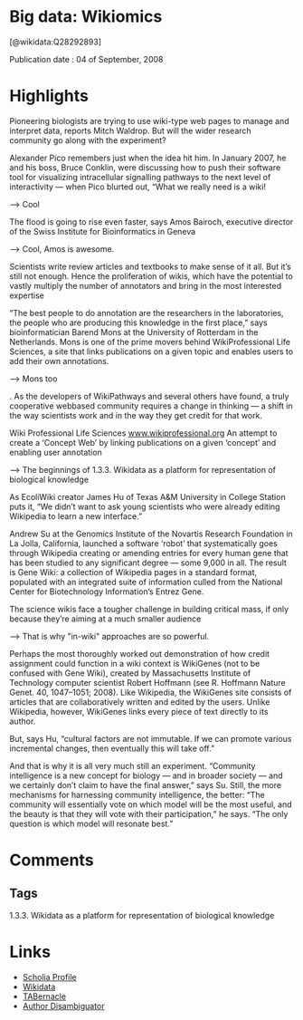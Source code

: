 
Big data: Wikiomics
===================
  
  [@wikidata:Q28292893]  
  
Publication date : 04 of September, 2008  

# Highlights
Pioneering biologists are trying to use wiki-type web pages to manage and interpret data, reports
Mitch Waldrop. But will the wider research community go along with the experiment?


Alexander Pico remembers just when the idea
hit him. In January
2007, he and his boss,
Bruce Conklin, were discussing how to push
their software tool for visualizing intracellular
signalling pathways to the next level of interactivity — when Pico blurted out, “What we
really need is a wiki!

--> Cool

The flood is going to rise even faster, says
Amos Bairoch, executive director of the Swiss
Institute for Bioinformatics in Geneva

--> Cool, Amos is awesome.

 Scientists write review articles
and textbooks to make sense of it all. But it’s
still not enough.
Hence the proliferation of wikis, which have
the potential to vastly multiply the number of
annotators and bring in the most interested
expertise

“The best people to do annotation
are the researchers in the laboratories, the people who are producing this knowledge in the
first place,” says bioinformatician Barend Mons at the University of Rotterdam in the Netherlands.
 Mons is one of the prime movers behind WikiProfessional Life Sciences, a site that links
publications on a given topic and enables users
to add their own annotations.

--> Mons too

. As
the developers of WikiPathways and several
others have found, a truly cooperative webbased community requires a change in thinking — a shift in the way scientists work and in
the way they get credit for that work.

Wiki Professional Life Sciences
www.wikiprofessional.org
An attempt to create a ‘Concept Web’ by linking publications on a
given ‘concept’ and enabling user annotation

--> The beginnings of 1.3.3. Wikidata as a platform for representation of biological knowledge

As EcoliWiki creator James Hu of
Texas A&M University in College Station
puts it, “We didn’t want to ask young scientists
who were already editing Wikipedia to learn
a new interface.”

 Andrew Su at the Genomics Institute of
the Novartis Research Foundation in La Jolla,
California, launched a software ‘robot’ that
systematically goes through Wikipedia creating or amending entries for every human gene
that has been studied to any significant degree
— some 9,000 in all. The result is Gene Wiki:
a collection of Wikipedia pages in a standard
format, populated with an integrated suite of
information culled from the National Center for Biotechnology Information’s Entrez Gene.

The science wikis face a tougher challenge in
building critical mass, if only because they’re
aiming at a much smaller audience

--> That is why "in-wiki" approaches are so powerful.

Perhaps the most thoroughly worked out
demonstration of how credit assignment could
function in a wiki context is WikiGenes (not
to be confused with Gene Wiki), created by
Massachusetts Institute of Technology computer scientist Robert Hoffmann (see R. Hoffmann Nature Genet. 40, 1047–1051; 2008).
Like Wikipedia, the WikiGenes site consists
of articles that are collaboratively written
and edited by the users. Unlike Wikipedia,
however, WikiGenes links every piece of text
directly to its author. 

But, says Hu, “cultural
factors are not immutable.
If we can promote various
incremental changes, then
eventually this will take off.”

And that is why it is all very much still an
experiment. “Community intelligence is a new
concept for biology — and in broader society
— and we certainly don’t claim to have the final
answer,” says Su. Still, the more mechanisms for
harnessing community intelligence, the better:
“The community will essentially vote on which
model will be the most useful, and the beauty
is that they will vote with their participation,”
he says. “The only question is which model will
resonate best.”


# Comments

## Tags
1.3.3. Wikidata as a platform for representation of biological knowledge


# Links
  
 * [Scholia Profile](https://scholia.toolforge.org/work/Q28292893)  
 * [Wikidata](https://www.wikidata.org/wiki/Q28292893)  
 * [TABernacle](https://tabernacle.toolforge.org/?#/tab/manual/Q28292893/P921%3BP4510)  
 * [Author Disambiguator](https://author-disambiguator.toolforge.org/work_item_oauth.php?id=Q28292893&batch_id=&match=1&author_list_id=&doit=Get+author+links+for+workhttps://tabernacle.toolforge.org/?#/tab/manual/Q28292893/P921%3BP4510)  
